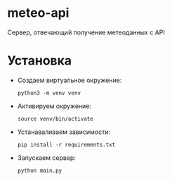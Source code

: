 # meteo-api

Сервер, отвечающий получение метеоданных с API


# Установка

* Создаем виртуальное окружение:
    ```
    python3 -m venv venv
    ```
* Активируем окружение:
    ```
    source venv/bin/activate
    ```
* Устанаваливаем зависимости:
    ```
    pip install -r requirements.txt
    ```
* Запускаем сервер:
    ```
    python main.py
    ```
